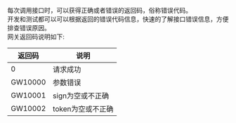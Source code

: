 每次调用接口时，可以获得正确或者错误的返回码，俗称错误代码。  
开发和测试都可以可以根据返回的错误代码信息，快速的了解接口错误信息，方便排查错误原因。  
网关返回码说明如下:  

返回码 | 说明
---|---
0 | 请求成功
GW10000 | 参数错误
GW10001 | sign为空或不正确
GW10002 | token为空或不正确